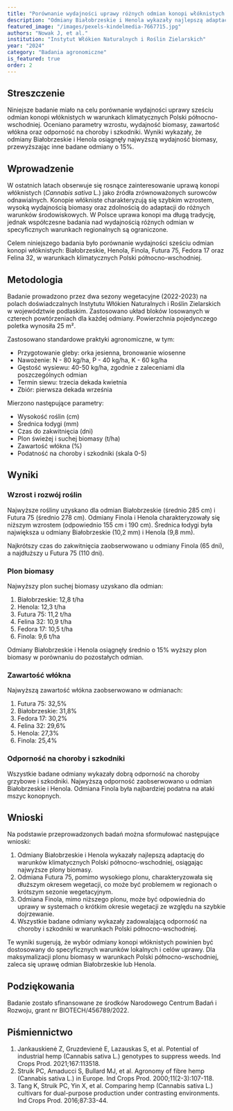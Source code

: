 ```yaml
---
title: "Porównanie wydajności uprawy różnych odmian konopi włóknistych w warunkach polskich"
description: "Odmiany Białobrzeskie i Henola wykazały najlepszą adaptację do warunków klimatycznych Polski północno-wschodniej, z wydajnością biomasy o 15% wyższą niż inne badane odmiany."
featured_image: "/images/pexels-kindelmedia-7667715.jpg"
authors: "Nowak J, et al."
institution: "Instytut Włókien Naturalnych i Roślin Zielarskich"
year: "2024"
category: "Badania agronomiczne"
is_featured: true
order: 2
---
```


## Streszczenie

Niniejsze badanie miało na celu porównanie wydajności uprawy sześciu odmian konopi włóknistych w warunkach klimatycznych Polski północno-wschodniej. Oceniano parametry wzrostu, wydajność biomasy, zawartość włókna oraz odporność na choroby i szkodniki. Wyniki wykazały, że odmiany Białobrzeskie i Henola osiągnęły najwyższą wydajność biomasy, przewyższając inne badane odmiany o 15%.

## Wprowadzenie

W ostatnich latach obserwuje się rosnące zainteresowanie uprawą konopi włóknistych (*Cannabis sativa* L.) jako źródła zrównoważonych surowców odnawialnych. Konopie włókniste charakteryzują się szybkim wzrostem, wysoką wydajnością biomasy oraz zdolnością do adaptacji do różnych warunków środowiskowych. W Polsce uprawa konopi ma długą tradycję, jednak współczesne badania nad wydajnością różnych odmian w specyficznych warunkach regionalnych są ograniczone.

Celem niniejszego badania było porównanie wydajności sześciu odmian konopi włóknistych: Białobrzeskie, Henola, Finola, Futura 75, Fedora 17 oraz Felina 32, w warunkach klimatycznych Polski północno-wschodniej.

## Metodologia

Badanie prowadzono przez dwa sezony wegetacyjne (2022-2023) na polach doświadczalnych Instytutu Włókien Naturalnych i Roślin Zielarskich w województwie podlaskim. Zastosowano układ bloków losowanych w czterech powtórzeniach dla każdej odmiany. Powierzchnia pojedynczego poletka wynosiła 25 m².

Zastosowano standardowe praktyki agronomiczne, w tym:
- Przygotowanie gleby: orka jesienna, bronowanie wiosenne
- Nawożenie: N - 80 kg/ha, P - 40 kg/ha, K - 60 kg/ha
- Gęstość wysiewu: 40-50 kg/ha, zgodnie z zaleceniami dla poszczególnych odmian
- Termin siewu: trzecia dekada kwietnia
- Zbiór: pierwsza dekada września

Mierzono następujące parametry:
- Wysokość roślin (cm)
- Średnica łodygi (mm)
- Czas do zakwitnięcia (dni)
- Plon świeżej i suchej biomasy (t/ha)
- Zawartość włókna (%)
- Podatność na choroby i szkodniki (skala 0-5)

## Wyniki

### Wzrost i rozwój roślin

Najwyższe rośliny uzyskano dla odmian Białobrzeskie (średnio 285 cm) i Futura 75 (średnio 278 cm). Odmiany Finola i Henola charakteryzowały się niższym wzrostem (odpowiednio 155 cm i 190 cm). Średnica łodygi była największa u odmiany Białobrzeskie (10,2 mm) i Henola (9,8 mm).

Najkrótszy czas do zakwitnięcia zaobserwowano u odmiany Finola (65 dni), a najdłuższy u Futura 75 (110 dni).

### Plon biomasy

Najwyższy plon suchej biomasy uzyskano dla odmian:
1. Białobrzeskie: 12,8 t/ha
2. Henola: 12,3 t/ha
3. Futura 75: 11,2 t/ha
4. Felina 32: 10,9 t/ha
5. Fedora 17: 10,5 t/ha
6. Finola: 9,6 t/ha

Odmiany Białobrzeskie i Henola osiągnęły średnio o 15% wyższy plon biomasy w porównaniu do pozostałych odmian.

### Zawartość włókna

Najwyższą zawartość włókna zaobserwowano w odmianach:
1. Futura 75: 32,5%
2. Białobrzeskie: 31,8%
3. Fedora 17: 30,2%
4. Felina 32: 29,6%
5. Henola: 27,3%
6. Finola: 25,4%

### Odporność na choroby i szkodniki

Wszystkie badane odmiany wykazały dobrą odporność na choroby grzybowe i szkodniki. Najwyższą odporność zaobserwowano u odmian Białobrzeskie i Henola. Odmiana Finola była najbardziej podatna na ataki mszyc konopnych.

## Wnioski

Na podstawie przeprowadzonych badań można sformułować następujące wnioski:

1. Odmiany Białobrzeskie i Henola wykazały najlepszą adaptację do warunków klimatycznych Polski północno-wschodniej, osiągając najwyższe plony biomasy.
2. Odmiana Futura 75, pomimo wysokiego plonu, charakteryzowała się dłuższym okresem wegetacji, co może być problemem w regionach o krótszym sezonie wegetacyjnym.
3. Odmiana Finola, mimo niższego plonu, może być odpowiednia do uprawy w systemach o krótkim okresie wegetacji ze względu na szybkie dojrzewanie.
4. Wszystkie badane odmiany wykazały zadowalającą odporność na choroby i szkodniki w warunkach Polski północno-wschodniej.

Te wyniki sugerują, że wybór odmiany konopi włóknistych powinien być dostosowany do specyficznych warunków lokalnych i celów uprawy. Dla maksymalizacji plonu biomasy w warunkach Polski północno-wschodniej, zaleca się uprawę odmian Białobrzeskie lub Henola.

## Podziękowania

Badanie zostało sfinansowane ze środków Narodowego Centrum Badań i Rozwoju, grant nr BIOTECH/456789/2022.

## Piśmiennictwo

1. Jankauskienė Z, Gruzdevienė E, Lazauskas S, et al. Potential of industrial hemp (Cannabis sativa L.) genotypes to suppress weeds. Ind Crops Prod. 2021;167:113518.
2. Struik PC, Amaducci S, Bullard MJ, et al. Agronomy of fibre hemp (Cannabis sativa L.) in Europe. Ind Crops Prod. 2000;11(2-3):107-118.
3. Tang K, Struik PC, Yin X, et al. Comparing hemp (Cannabis sativa L.) cultivars for dual-purpose production under contrasting environments. Ind Crops Prod. 2016;87:33-44.